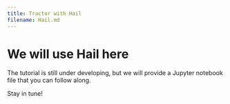 ```yaml
---
title: Tractor with Hail
filename: Hail.md
---
```


We will use Hail here
=====

The tutorial is still under developing, but we will provide a Jupyter notebook file that you can follow along. 

Stay in tune! 
